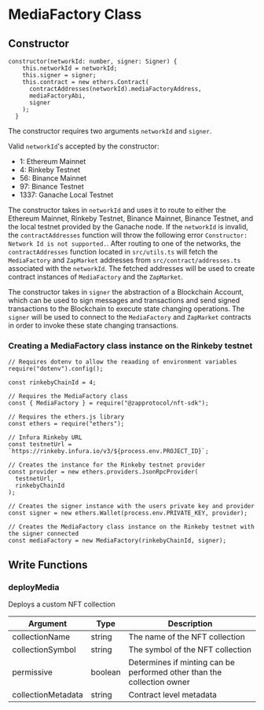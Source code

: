 # MediaFactory Class

## Constructor

```
constructor(networkId: number, signer: Signer) {
    this.networkId = networkId;
    this.signer = signer;
    this.contract = new ethers.Contract(
      contractAddresses(networkId).mediaFactoryAddress,
      mediaFactoryAbi,
      signer
    );
  }
```

The constructor requires two arguments `networkId` and `signer`.

Valid `networkId`'s accepted by the constructor:

- 1: Ethereum Mainnet
- 4: Rinkeby Testnet
- 56: Binance Mainnet
- 97: Binance Testnet
- 1337: Ganache Local Testnet

The constructor takes in `networkId` and uses it to route to either the Ethereum Mainnet, Rinkeby Testnet, Binance Mainnet, Binance Testnet, and the local testnet provided by the Ganache node. If the `networkId` is invalid, the `contractAddresses` function will throw the following error `Constructor: Network Id is not supported.`. After routing to one of the networks, the `contractAddresses` function located in `src/utils.ts` will fetch the `MediaFactory` and `ZapMarket` addresses from `src/contract/addresses.ts` associated with the `networkId`. The fetched addresses will be used to create contract instances of `MediaFactory` and the `ZapMarket`.

The constructor takes in `signer` the abstraction of a Blockchain Account, which can be used to sign messages and transactions and send signed transactions to the Blockchain to execute state changing operations. The `signer` will be used to connect to the `MediaFactory` and `ZapMarket` contracts in order to invoke these state changing transactions.

### Creating a MediaFactory class instance on the Rinkeby testnet

```
// Requires dotenv to allow the reaading of environment variables
require("dotenv").config();

const rinkebyChainId = 4;

// Requires the MediaFactory class
const { MediaFactory } = require("@zapprotocol/nft-sdk");

// Requires the ethers.js library
const ethers = require("ethers");

// Infura Rinkeby URL
const testnetUrl = `https://rinkeby.infura.io/v3/${process.env.PROJECT_ID}`;

// Creates the instance for the Rinkeby testnet provider
const provider = new ethers.providers.JsonRpcProvider(
  testnetUrl,
  rinkebyChainId
);

// Creates the signer instance with the users private key and provider
const signer = new ethers.Wallet(process.env.PRIVATE_KEY, provider);

// Creates the MediaFactory class instance on the Rinkeby testnet with the signer connected
const mediaFactory = new MediaFactory(rinkebyChainId, signer);

```

## Write Functions

### deployMedia

Deploys a custom NFT collection

| **Argument**       | **Type** | **Description**                                                        |
| ------------------ | -------- | ---------------------------------------------------------------------- |
| collectionName     | string   | The name of the NFT collection                                         |
| collectionSymbol   | string   | The symbol of the NFT collection                                       |
| permissive         | boolean  | Determines if minting can be performed other than the collection owner |
| collectionMetadata | string   | Contract level metadata                                                |
